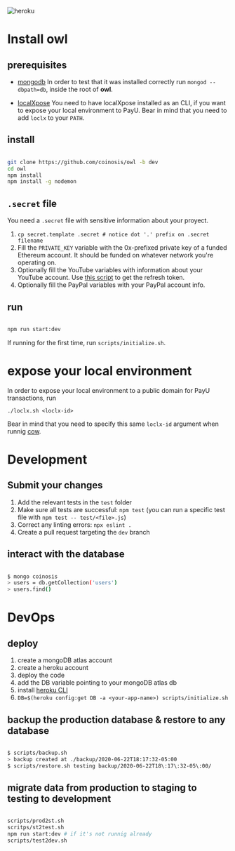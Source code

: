![heroku](http://heroku-badge.herokuapp.com/?app=coinosis&svg=1)

# Install owl

## prerequisites

* [mongodb](https://docs.mongodb.com/manual/administration/install-community/)
In order to test that it was installed correctly run `mongod --dbpath=db`, inside the root of **owl**.

* [localXpose](https://localxpose.io/#download)
You need to have localXpose installed as an CLI, if you want to expose your local environment to PayU. Bear in mind that you need to add `loclx` to your `PATH`.

## install

```bash

git clone https://github.com/coinosis/owl -b dev
cd owl
npm install
npm install -g nodemon

```

## `.secret` file

You need a `.secret` file with sensitive information about your proyect.

1. `cp secret.template .secret # notice dot '.' prefix on .secret filename`
2. Fill the `PRIVATE_KEY` variable with the 0x-prefixed private key of a funded Ethereum account. It should be funded on whatever network you're operating on.
3. Optionally fill the YouTube variables with information about your YouTube account. Use [this script](https://github.com/coinosis/owl/blob/dev/scripts/youtubeRefreshToken.sh) to get the refresh token.
4. Optionally fill the PayPal variables with your PayPal account info.

## run

```bash

npm run start:dev

```

If running for the first time, run `scripts/initialize.sh`.

# expose your local environment

In order to expose your local environment to a public domain for PayU transactions, run

`./loclx.sh <loclx-id>`

Bear in mind that you need to specify this same `loclx-id` argument when runnig [cow](https://github.com/coinosis/cow).

# Development

## Submit your changes

1. Add the relevant tests in the `test` folder
2. Make sure all tests are successful: `npm test` (you can run a specific test file with `npm test -- test/<file>.js`)
3. Correct any linting errors: `npx eslint .`
4. Create a pull request targeting the `dev` branch

## interact with the database

```bash

$ mongo coinosis
> users = db.getCollection('users')
> users.find()

```

# DevOps

## deploy

1. create a mongoDB atlas account
1. create a heroku account
2. deploy the code
3. add the DB variable pointing to your mongoDB atlas db
3. install [heroku CLI](https://devcenter.heroku.com/articles/heroku-cli#download-and-install)
4. `DB=$(heroku config:get DB -a <your-app-name>) scripts/initialize.sh`

## backup the production database & restore to any database

```bash

$ scripts/backup.sh
> backup created at ./backup/2020-06-22T18:17:32-05:00
$ scripts/restore.sh testing backup/2020-06-22T18\:17\:32-05\:00/

```

## migrate data from production to staging to testing to development

```bash

scripts/prod2st.sh
scritps/st2test.sh
npm run start:dev # if it's not runnig already
scripts/test2dev.sh

```
